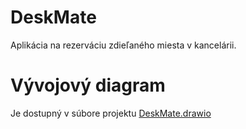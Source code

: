 # DeskMate
Aplikácia na rezerváciu zdieľaného miesta v kancelárii.
# Vývojový diagram 
Je dostupný v súbore projektu [DeskMate.drawio](https://github.com/petocjshtml/DeskMate/blob/main/DeskMate.drawio)
